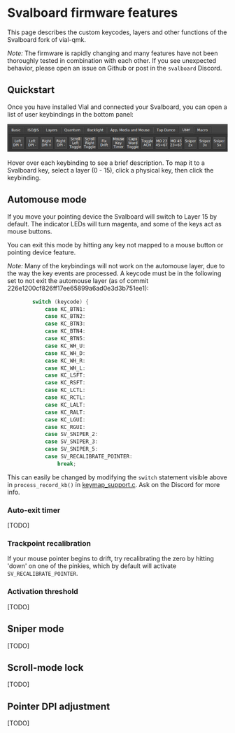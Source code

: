 # Svalboard firmware features

This page describes the custom keycodes, layers and other functions of the Svalboard fork of vial-qmk.

*Note:* The firmware is rapidly changing and many features have not been thoroughly tested in combination with each other. If you see unexpected behavior, please open an issue on Github or post in the `svalboard` Discord.

## Quickstart
Once you have installed Vial and connected your Svalboard, you can open a list of user keybindings in the bottom panel:

![User keys](./user_keys.png)

Hover over each keybinding to see a brief description. To map it to a Svalboard key, select a layer (0 - 15), click a physical key, then click the keybinding.

## Automouse mode
If you move your pointing device the Svalboard will switch to Layer 15 by default. The indicator LEDs will turn magenta, and some of the keys act as mouse buttons.

You can exit this mode by hitting any key not mapped to a mouse button or pointing device feature.

*Note:* Many of the keybindings will not work on the automouse layer, due to the way the key events are processed. A keycode must be in the following set to not exit the automouse layer (as of commit 226e1200cf826ff17ee65899a6ad0e3d3b751ee1):

```c
        switch (keycode) {
            case KC_BTN1:
            case KC_BTN2:
            case KC_BTN3:
            case KC_BTN4:
            case KC_BTN5:
            case KC_WH_U:
            case KC_WH_D:
            case KC_WH_R:
            case KC_WH_L:
            case KC_LSFT:
            case KC_RSFT:
            case KC_LCTL:
            case KC_RCTL:
            case KC_LALT:
            case KC_RALT:
            case KC_LGUI:
            case KC_RGUI:
            case SV_SNIPER_2:
            case SV_SNIPER_3:
            case SV_SNIPER_5:
            case SV_RECALIBRATE_POINTER:
                break;
```

This can easily be changed by modifying the `switch` statement visible above in `process_record_kb()` in [keymap_support.c](../keymaps/keymap_support.c). Ask on the Discord for more info.

### Auto-exit timer
[TODO]

### Trackpoint recalibration
If your mouse pointer begins to drift, try recalibrating the zero by hitting 'down' on one of the pinkies, which by default will activate `SV_RECALIBRATE_POINTER`.

### Activation threshold
[TODO]

## Sniper mode
[TODO]

## Scroll-mode lock
[TODO]

## Pointer DPI adjustment
[TODO]
